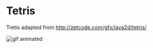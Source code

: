 # Tetris
Tretis adapted from http://zetcode.com/gfx/java2d/tetris/


![gif animated](https://i.imgur.com/mL7vytm.gif)
